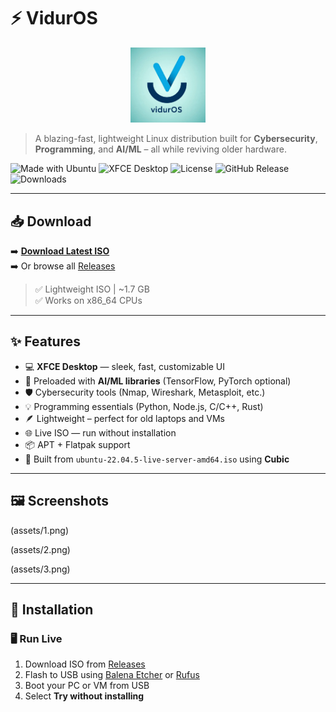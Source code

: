# ⚡ VidurOS

<p align="center">
  <img src="assets/logo.jpeg" alt="VidurOS Logo" width="120"/>
</p>

> A blazing-fast, lightweight Linux distribution built for **Cybersecurity**, **Programming**, and **AI/ML** – all while reviving older hardware.

![Made with Ubuntu](https://img.shields.io/badge/base-ubuntu%2022.04-blue)
![XFCE Desktop](https://img.shields.io/badge/Desktop-XFCE-lightgrey)
![License](https://img.shields.io/github/license/yourusername/viduros)
![GitHub Release](https://img.shields.io/github/v/release/yourusername/viduros)
![Downloads](https://img.shields.io/github/downloads/yourusername/viduros/total)

---

## 📥 Download

➡️ **[Download Latest ISO](https://github.com/yourusername/viduros/releases/latest)**  
➡️ Or browse all [Releases](https://github.com/yourusername/viduros/releases)

> ✅ Lightweight ISO | ~1.7 GB  
> ✅ Works on x86_64 CPUs

---

## ✨ Features

- 💻 **XFCE Desktop** — sleek, fast, customizable UI
- 🧠 Preloaded with **AI/ML libraries** (TensorFlow, PyTorch optional)
- 🛡️ Cybersecurity tools (Nmap, Wireshark, Metasploit, etc.)
- 💡 Programming essentials (Python, Node.js, C/C++, Rust)
- 🪶 Lightweight – perfect for old laptops and VMs
- 🌐 Live ISO — run without installation
- 📦 APT + Flatpak support
- 🔧 Built from `ubuntu-22.04.5-live-server-amd64.iso` using **Cubic**

---

## 🖼️ Screenshots

(assets/1.png) 

(assets/2.png)

(assets/3.png)


---

## 💽 Installation

### 🖥️ Run Live

1. Download ISO from [Releases](https://github.com/yourusername/viduros/releases)
2. Flash to USB using [Balena Etcher](https://etcher.io/) or [Rufus](https://rufus.ie/)
3. Boot your PC or VM from USB
4. Select **Try without installing**


